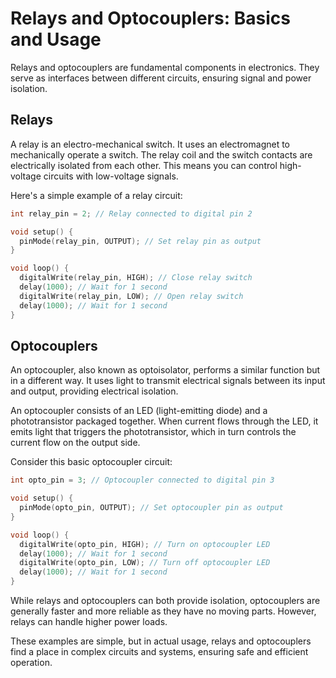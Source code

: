 # Relays and Optocouplers: Basics and Usage

Relays and optocouplers are fundamental components in electronics. They serve as interfaces between different circuits, ensuring signal and power isolation.

## Relays

A relay is an electro-mechanical switch. It uses an electromagnet to mechanically operate a switch. The relay coil and the switch contacts are electrically isolated from each other. This means you can control high-voltage circuits with low-voltage signals. 

Here's a simple example of a relay circuit:

```c
int relay_pin = 2; // Relay connected to digital pin 2

void setup() {
  pinMode(relay_pin, OUTPUT); // Set relay pin as output
}

void loop() {
  digitalWrite(relay_pin, HIGH); // Close relay switch
  delay(1000); // Wait for 1 second
  digitalWrite(relay_pin, LOW); // Open relay switch
  delay(1000); // Wait for 1 second
}
```

## Optocouplers

An optocoupler, also known as optoisolator, performs a similar function but in a different way. It uses light to transmit electrical signals between its input and output, providing electrical isolation.

An optocoupler consists of an LED (light-emitting diode) and a phototransistor packaged together. When current flows through the LED, it emits light that triggers the phototransistor, which in turn controls the current flow on the output side.

Consider this basic optocoupler circuit:

```c
int opto_pin = 3; // Optocoupler connected to digital pin 3

void setup() {
  pinMode(opto_pin, OUTPUT); // Set optocoupler pin as output
}

void loop() {
  digitalWrite(opto_pin, HIGH); // Turn on optocoupler LED
  delay(1000); // Wait for 1 second
  digitalWrite(opto_pin, LOW); // Turn off optocoupler LED
  delay(1000); // Wait for 1 second
}
```

While relays and optocouplers can both provide isolation, optocouplers are generally faster and more reliable as they have no moving parts. However, relays can handle higher power loads.

These examples are simple, but in actual usage, relays and optocouplers find a place in complex circuits and systems, ensuring safe and efficient operation.